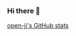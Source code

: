 ### Hi there 👋

[open-jj's GitHub stats](https://github-readme-stats.vercel.app/api?username=open-jj&show_icons=true&theme=dracula)
